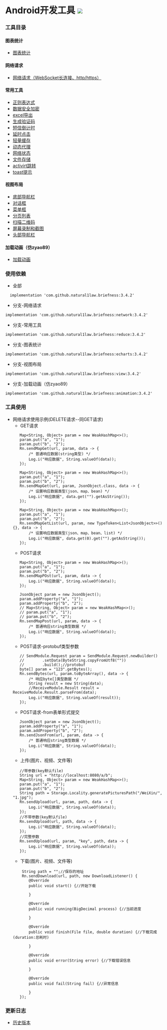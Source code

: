 Android开发工具 [![](https://jitpack.io/v/natural1law/briefness.svg)](https://jitpack.io/#natural1law/briefness)
======

### 工具目录
   #### 图表统计
   * [图表统计](https://github.com/natural1law/briefness/blob/master/app/src/main/java/com/androidx/briefness/homepage/activity/EchartsActivity.java "点击查看使用`图表统计`功能代码")
   #### 网络请求
   * [网络请求（WebSocket长连接、http/https）](https://github.com/natural1law/briefness/blob/master/app/src/main/java/com/androidx/briefness/homepage/activity/NetworkRequestActivity.java "点击查看使用`网络请求`功能代码")
   #### 常用工具
   * [正则表达式](https://github.com/natural1law/briefness/ "点击查看使用`正则表达式`功能代码")
   * [数据安全加密](https://github.com/natural1law/briefness/ "点击查看使用`安全加密`功能代码")
   * [excel导出](https://github.com/natural1law/briefness/ "点击查看使用`excel导出`功能代码")
   * [生成验证码](https://github.com/natural1law/briefness/ "点击查看使用`生成验证码`功能代码")
   * [短信倒计时](https://github.com/natural1law/briefness/ "点击查看使用`短信倒计时`功能代码")
   * [延时点击](https://github.com/natural1law/briefness/ "点击查看使用`延时点击`功能代码")
   * [轻量缓存](https://github.com/natural1law/briefness/ "点击查看使用`轻量缓存`功能代码")
   * [动态代理](https://github.com/natural1law/briefness/ "点击查看使用`动态代理`功能代码")
   * [网络状态](https://github.com/natural1law/briefness/ "点击查看使用`网络状态`功能代码")
   * [文件存储](https://github.com/natural1law/briefness/ "点击查看使用`文件存储`功能代码")
   * [activirt跳转](https://github.com/natural1law/briefness/blob/master/app/src/main/java/com/androidx/briefness/base/fragment/HomePageFrag.java "点击查看使用`activirt跳转`功能代码")
   * [toast提示](https://github.com/natural1law/briefness/blob/master/app/src/main/java/com/androidx/briefness/homepage/activity/MsgShowActivity.java "点击查看使用`toast提示`功能代码")
   #### 视图布局
   * [底部导航栏](https://github.com/natural1law/briefness/blob/master/app/src/main/java/com/androidx/briefness/base/MainActivity.java "点击查看使用`底部导航栏`功能代码")
   * [对话框](https://github.com/natural1law/briefness/blob/master/app/src/main/java/com/androidx/briefness/homepage/activity/DialogActivity.java "点击查看使用`对话框`功能代码")
   * [菜单框](https://github.com/natural1law/briefness/ "点击查看使用`菜单框`功能代码")
   * [分页列表](https://github.com/natural1law/briefness/blob/master/app/src/main/java/com/androidx/briefness/homepage/activity/PageRecyclerViewActivity.java "点击查看使用`分页列表`功能代码")
   * [扫描二维码](https://github.com/natural1law/briefness/ "点击查看使用`扫描二维码`功能代码")
   * [屏幕录制和截图](https://github.com/natural1law/briefness/blob/master/app/src/main/java/com/androidx/briefness/homepage/activity/ScreenCaptureActivity.java "点击查看使用`屏幕录制和截图`功能代码")
   * [头部导航栏](https://github.com/natural1law/briefness/blob/master/app/src/main/java/com/androidx/briefness/homepage/activity/TabActivity.java "点击查看使用`头部导航栏`功能代码")
   #### 加载动画（仿zyao89）
   * [加载动画](https://github.com/natural1law/briefness/ "点击查看使用`加载动画`功能代码")
### 使用依赖
  * 全部
  ```
    implementation 'com.github.natural1law.briefness:3.4.2'
  ```
  * 分支-网络请求
  ```
  implementation 'com.github.natural1law.briefness:network:3.4.2'
  ```
  * 分支-常用工具
  ```
  implementation 'com.github.natural1law.briefness:reduce:3.4.2'
  ```
  * 分支-图表统计
  ```
  implementation 'com.github.natural1law.briefness:echarts:3.4.2'
  ```
  * 分支-视图布局
  ```
  implementation 'com.github.natural1law.briefness:view:3.4.2'
  ```
  * 分支-加载动画（仿zyao89）
  ```
  implementation 'com.github.natural1law.briefness:animation:3.4.2'
  ```

### 工具使用
  * 网络请求使用示例(DELETE请求--同GET请求)
     * GET请求
     ```
        Map<String, Object> param = new WeakHashMap<>();
        param.put("a", "1");
        param.put("b", "2");
        Rn.sendMapGet(url, param, data -> {
            /* 普通响应数据(string类型) */
            Log.i("响应数据", String.valueOf(data));
        });
     ```
     ```
        Map<String, Object> param = new WeakHashMap<>();
        param.put("a", "1");
        param.put("b", "2");
        Rn.sendMapGet(url, param, JsonObject.class, data -> {
            /* 设置响应数据类型(json、map、bean) */
            Log.i("响应数据", data.get("").getAsString());
        });
     ```
     ```
        Map<String, Object> param = new WeakHashMap<>();
        param.put("a", "1");
        param.put("b", "2");
        Rn.sendMapGetList(url, param, new TypeToken<List<JsonObject>>(){}, data -> {
            /* 设置响应数据类型(json、map、bean、list) */
            Log.i("响应数据", data.get(0).get("").getAsString());
        });
     ```
     * POST请求
     ```
        Map<String, Object> param = new WeakHashMap<>();
        param.put("a", "1");
        param.put("b", "2");
        Rn.sendMapPOst(url, param, data -> {
            Log.i("响应数据", String.valueOf(data));
        });
     ```
     ```
        JsonObject param = new JsonObject();
        param.addProperty("a", "1");
        param.addProperty("b", "2");
        // Map<String, Object> param = new WeakHashMap<>();
        // param.put("a", "1");
        // param.put("b", "2");
        Rn.sendMapPost(url, param, data -> {
            /* 普通响应string类型数据 */
            Log.i("响应数据", String.valueOf(data));
        });
     ```
     * POST请求-protobuf类型参数
     ```
        // SendModule.Request param = SendModule.Request.newBuilder()
        //        .setData(ByteString.copyFromUtf8(""))
        //        .build();//protobuf
        byte[] param = "123".getBytes();
        Rn.sendBytes(url, param.toByteArray(), data -> {
            /* 响应byte[]类型数据 */
            String result = new String(data);
            //ReceiveModule.Result result = ReceiveModule.Result.parseFrom(data);
            Log.i("响应数据", String.valueOf(result));
        });
     ```
     * POST请求-from表单形式提交
     ```
        JsonObject param = new JsonObject();
        param.addProperty("a", "1");
        param.addProperty("b", "2");
        Rn.sendJsonFrom(url, param, data -> {
            /* 普通响应string类型数据 */
            Log.i("响应数据", String.valueOf(data));
        });
     ```
     * 上传(图片、视频、文件等)
     ```
        //带参数(key默认file)
        String url = "http://localhost:8080/a/b";
        Map<String, Object> param = new WeakHashMap<>();
        param.put("a", "1");
        param.put("b", "2");
        String path = Storage.Locality.generatePicturesPath("/WeiXin/", "1.jpg");
        Rn.sendUpload(url, param, path, data -> {
            Log.i("响应数据", String.valueOf(data));
        });
        //不带参数(key默认file)
        Rn.sendUpload(url, path, data -> {
            Log.i("响应数据", String.valueOf(data));
        });
        //完整参数
        Rn.sendUpload(url, param, "key", path, data -> {
            Log.i("响应数据", String.valueOf(data));
        });
     ```
     * 下载(图片、视频、文件等)
     ```
         String path = "";//保存的地址
         Rn.sendDownload(url, path, new DownloadListener() {
            @Override
            public void start() {//开始下载
                
            }

            @Override
            public void running(BigDecimal process) {//当前进度

            }

            @Override
            public void finish(File file, double duration) {//下载完成(duration:总耗时)

            }

            @Override
            public void error(String error) {//下载错误信息

            }

            @Override
            public void fail(String fail) {//异常信息

            }
        });
     ```

### 更新日志
  * [历史版本](https://github.com/natural1law/briefness/blob/master/HISTORY_VERSION.md "点击查看历史版本")
